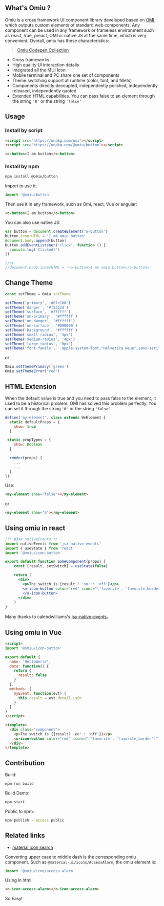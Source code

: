 ## What's Omiu ?

Omiu is a cross framework UI component library developed based on [OMI](https://github.com/tencent/omi), which outputs custom elements of standard web components. Any component can be used in any framework or frameless environment such as react, Vue, preact, OMI or native JS at the same time, which is very convenient. Overall, omiu has these characteristics:

> [Omiu Codepen Collection](https://codepen.io/collection/XBJjke)

* Cross frameworks 
* High quality UI interaction details
* Integrated all the MUI Icon
* Mobile terminal and PC share one set of components
* Theme switching support at runtime (color, font, and fillets)
* Components directly decoupled, independently polished, independently released, independently quoted
* Extended HTML capabilities. You can pass false to an element through the string `'0'` or the string `'false'`

## Usage

### Install by script

```html
<script src="https://unpkg.com/omi"></script>
<script src="https://unpkg.com/@omiu/button"></script>

<o-button>I am button</o-button>
```

### Install by npm

``` bash
npm install @omiu/button
```

Import to use it:

```js
import '@omiu/button'
```

Then use it in any framework, such as Omi, react, Vue or angular:

``` html
<o-button>I am button</o-button>
```

You can also use native JS:

```js
var button = document.createElement('o-button')
button.innerHTML = 'I am omiu button'
document.body.append(button)
button.addEventListener('click', function () {
  console.log('Clicked!')
})

//or
//document.body.innerHTML = '<o-button>I am omiu button</o-button>'
```

## Change Theme

```js
const setTheme = Omiu.setTheme

setTheme('primary', '#07c160')
setTheme('danger', '#f5222d')
setTheme('surface', '#ffffff')
setTheme('on-primary', '#ffffff')
setTheme('on-danger', '#ffffff')
setTheme('on-surface', '#000000')
setTheme('background', '#ffffff')
setTheme('small-radius', '4px')
setTheme('medium-radius', '4px')
setTheme('large-radius', '0px')
setTheme('font-family', '-apple-system-font,"Helvetica Neue",sans-serif')
```

or

```js
Omiu.setThemePrimary('green')
Omiu.setThemeError('red')
```



## HTML Extension 

When the default value is true and you need to pass false to the element, it used to be a historical problem. OMI has solved this problem perfectly. You can set it through the string `'0'` or the string `'false'`.

```js
define('my-element', class extends WeElement {
  static defaultProps = {
    show: true
  }

 static propTypes = {
    show: Boolean
  }

  render(props) {
    ...
    ...
  }
})
```

Use:

```html
<my-element show="false"></my-element>
```

or

```html
<my-element show="0"></my-element>
```

## Using omiu in react

```jsx
/** @jsx nativeEvents */
import nativeEvents from 'jsx-native-events'
import { useState } from 'react'
import '@omiu/icon-button'

export default function SomeComponent(props) {
    const [result, setSwitch] = useState(false)

    return (
      <div>
        <p>The switch is {result ? 'on' : 'off'}</p>
        <o-icon-button color="red" icons="['favorite', 'favorite_border']" onEventChange={e => setSwitch(e.detail.isOn)}>
        </o-icon-button>
      </div>
    )
}
```

Many thanks to calebdwilliams's [jsx-native-events](https://github.com/calebdwilliams/jsx-native-events#readme)。

## Using omiu in Vue

```html
<script>
import '@omiu/icon-button'

export default {
  name: 'HelloWorld',
  data: function() {
    return {
      result: false
    }
  },
  methods: {
    myEvent: function(evt) {
      this.result = evt.detail.isOn
    }
  }
}
</script>

<template>
  <div class="component">
    <p>The switch is {{result? 'on' : 'off'}}</p>
    <o-icon-button color="red" icons="['favorite', 'favorite_border']" @change="myEvent"></o-icon-button>
  </div>
</template>
```


## Contribution

Build:

```bash
npm run build
```

Build Demo:

```bash
npm start 
```

Public to npm:

```bash
npm publish --access public
```

## Related links

* [material icon search](https://material-ui.com/zh/components/material-icons/) 

Converting upper case to middle dash is the corresponding omiu component. Such as `@material-ui/icons/AccessAlarm`, the omiu element is:

```js
import '@omiu/icon/access-alarm'
```

Using in html:

```html
<o-icon-access-alarm></o-icon-access-alarm>
```

So Easy!
